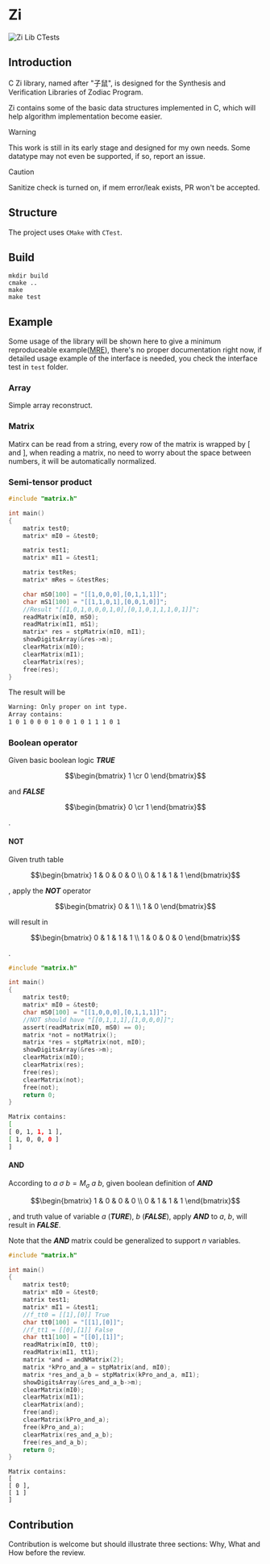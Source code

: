 # Zi
![Zi Lib CTests](https://github.com/wjrforcyber/Zi/actions/workflows/main.yml/badge.svg)

## Introduction
C Zi library, named after "子鼠", is designed for the Synthesis and Verification Libraries of Zodiac Program.

Zi contains some of the basic data structures implemented in C, which will help algorithm implementation become easier.

> [!WARNING]
> This work is still in its early stage and designed for my own needs. Some datatype may not even be supported, if so, report an issue.

> [!CAUTION]
> Sanitize check is turned on, if mem error/leak exists, PR won't be accepted.

## Structure
The project uses `CMake` with `CTest`.

## Build
```
mkdir build
cmake ..
make
make test
```

## Example
Some usage of the library will be shown here to give a minimum reproduceable example([MRE](https://en.wikipedia.org/wiki/Minimal_reproducible_example)), there's no proper documentation right now, if detailed usage example of the interface is needed, you check the interface test in `test` folder.
### Array
Simple array reconstruct.
### Matrix
Matirx can be read from a string, every row of the matrix is wrapped by $[$ and $]$, when reading a matrix, no need to worry about the space between numbers, it will be automatically normalized. 

### Semi-tensor product

```C
#include "matrix.h"

int main()
{
    matrix test0;
    matrix* mI0 = &test0;

    matrix test1;
    matrix* mI1 = &test1;

    matrix testRes;
    matrix* mRes = &testRes;

    char mS0[100] = "[[1,0,0,0],[0,1,1,1]]";
    char mS1[100] = "[[1,1,0,1],[0,0,1,0]]";
    //Result "[[1,0,1,0,0,0,1,0],[0,1,0,1,1,1,0,1]]";
    readMatrix(mI0, mS0);
    readMatrix(mI1, mS1);
    matrix* res = stpMatrix(mI0, mI1);
    showDigitsArray(&res->m);
    clearMatrix(mI0);
    clearMatrix(mI1);
    clearMatrix(res);
    free(res);
}
```
The result will be
```bash
Warning: Only proper on int type.
Array contains:
1 0 1 0 0 0 1 0 0 1 0 1 1 1 0 1
```

### Boolean operator
Given basic boolean logic **_TRUE_** 
```math
\begin{bmatrix} 1 \cr 0 \end{bmatrix}
```
and **_FALSE_** 
```math
\begin{bmatrix} 0 \cr 1 \end{bmatrix}
```
.
#### NOT
Given truth table 
```math
\begin{bmatrix} 1 & 0 & 0 & 0 \\ 0 & 1 & 1 & 1 \end{bmatrix}
```
, apply the **_NOT_** operator 
```math
\begin{bmatrix} 0 & 1 \\ 1 & 0 \end{bmatrix}
```
will result in 
```math
\begin{bmatrix} 0 & 1 & 1 & 1 \\ 1 & 0 & 0 & 0 \end{bmatrix}
```
.
```C
#include "matrix.h"

int main()
{
    matrix test0;
    matrix* mI0 = &test0;
    char mS0[100] = "[[1,0,0,0],[0,1,1,1]]";
    //NOT should have "[[0,1,1,1],[1,0,0,0]]";
    assert(readMatrix(mI0, mS0) == 0);
    matrix *not = notMatrix();
    matrix *res = stpMatrix(not, mI0);
    showDigitsArray(&res->m);
    clearMatrix(mI0);
    clearMatrix(res);
    free(res);
    clearMatrix(not);
    free(not);
    return 0;
}
```
```bash
Matrix contains:
[
[ 0, 1, 1, 1 ],
[ 1, 0, 0, 0 ]
]
```
#### AND
According to $a \ \sigma \ b = M_\sigma \ a \ b$, given boolean definition of **_AND_** 
```math
\begin{bmatrix} 1 & 0 & 0 & 0 \\ 0 & 1 & 1 & 1 \end{bmatrix}
```
, and truth value of variable $a$ (**_TURE_**), $b$ (**_FALSE_**), apply **_AND_** to $a$, $b$, will result in **_FALSE_**.

Note that the **_AND_** matrix could be generalized to support $n$ variables.

```C
#include "matrix.h"

int main()
{
    matrix test0;
    matrix* mI0 = &test0;
    matrix test1;
    matrix* mI1 = &test1;
    //f_tt0 = [[1],[0]] True
    char tt0[100] = "[[1],[0]]";
    //f_tt1 = [[0],[1]] False
    char tt1[100] = "[[0],[1]]";
    readMatrix(mI0, tt0);
    readMatrix(mI1, tt1);
    matrix *and = andNMatrix(2);
    matrix *kPro_and_a = stpMatrix(and, mI0);
    matrix *res_and_a_b = stpMatrix(kPro_and_a, mI1);
    showDigitsArray(&res_and_a_b->m);
    clearMatrix(mI0);
    clearMatrix(mI1);
    clearMatrix(and);
    free(and);
    clearMatrix(kPro_and_a);
    free(kPro_and_a);
    clearMatrix(res_and_a_b);
    free(res_and_a_b);
    return 0;
}
```
```
Matrix contains:
[
[ 0 ],
[ 1 ]
]
```

## Contribution 
Contribution is welcome but should illustrate three sections: Why, What and How before the review.
